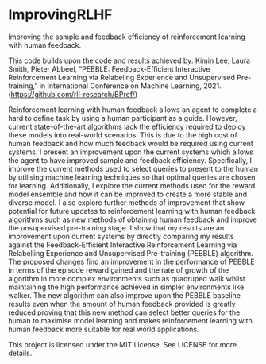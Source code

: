 # ImprovingRLHF
Improving the sample and feedback efficiency of reinforcement learning with human feedback.

This code builds upon the code and results achieved by:
Kimin Lee, Laura Smith, Pieter Abbeel, “PEBBLE: Feedback-Efficient Interactive Reinforcement Learning via Relabeling Experience and Unsupervised Pre-training,” in International Conference on Machine Learning, 2021. (https://github.com/rll-research/BPref/)

Reinforcement learning with human feedback allows an agent to complete a hard to define task by using a human participant as a guide. However, current state-of-the-art algorithms lack the efficiency required to deploy these models into real-world scenarios. This is due to the high cost of human feedback and how much feedback would be required using current systems. I present an improvement upon the current systems which allows the agent to have improved sample and feedback efficiency. Specifically, I improve the current methods used to select queries to present to the human by utilising machine learning techniques so that optimal queries are chosen for learning. Additionally, I explore the current methods used for the reward model ensemble and how it can be improved to create a more stable and diverse model. I also explore further methods of improvement that show potential for future updates to reinforcement learning with human feedback algorithms such as new methods of obtaining human feedback and improve the unsupervised pre-training stage. I show that my results are an improvement upon current systems by directly comparing my results against the Feedback-Efficient Interactive Reinforcement Learning via Relabelling Experience and Unsupervised Pre-training (PEBBLE) algorithm. The proposed changes find an improvement in the performance of PEBBLE in terms of the episode reward gained and the rate of growth of the algorithm in more complex environments such as quadruped walk whilst maintaining the high performance achieved in simpler environments like walker. The new algorithm can also improve upon the PEBBLE baseline results even when the amount of human feedback provided is greatly reduced proving that this new method can select better queries for the human to maximise model learning and makes reinforcement learning with human feedback more suitable for real world applications.

This project is licensed under the MIT License. See LICENSE for more details.
